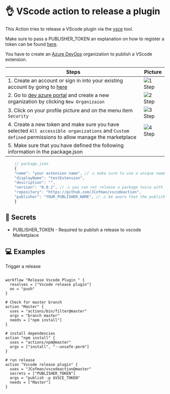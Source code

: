 # 👌 VScode action to release a plugin

This Action tries to release a VScode plugin via the [vsce](https://github.com/microsoft/vscode-vsce) tool.

Make sure to pass a PUBLISHER_TOKEN an explanation on how to register a token can be found [here](https://code.visualstudio.com/api/working-with-extensions/publishing-extension).

You have to create an [Azure DevOps](https://docs.microsoft.com/en-us/azure/devops/organizations/accounts/create-organization?view=azure-devops) organization to publish a VScode extension.

| Steps                                                                                                                                                 | Picture                                                                                                        |
| ----------------------------------------------------------------------------------------------------------------------------------------------------- | -------------------------------------------------------------------------------------------------------------- |
| 1. Create an account or sign in into your existing account by going to [here](https://azure.microsoft.com/en-us/services/devops/)                     | ![1 Step](https://user-images.githubusercontent.com/2118956/63128374-142d2700-bfb5-11e9-8612-7a6889742a87.png) |
| 2. Go to [dev azure portal](https://dev.azure.com) and create a new organization by clicking `New Organizaion`                                        | ![2 Step](https://user-images.githubusercontent.com/2118956/63128400-24dd9d00-bfb5-11e9-8609-5e4e277da74c.png) |
| 3. Click on your profile picture and on the menu item `Security`                                                                                      | ![3 Step](https://user-images.githubusercontent.com/2118956/63128416-2eff9b80-bfb5-11e9-930f-76980bff2ae3.png) |
| 4. Create a new token and make sure you have selected `All accessible organizations` and `Custom defined` permissions to allow manage the marketplace | ![4 Step](https://user-images.githubusercontent.com/2118956/63128435-3d4db780-bfb5-11e9-9c85-044e23fa9a41.png) |
| 5. Make sure that you have defined the following information in the package.json                                                                      |

```js
    // package.json
    {
    "name": "your extension name", // ⚠️ make sure to use a unique name
    "displayName": "testExtension",
    "description": "",
    "version": "0.0.1", // ⚠️ you can not release a package twice with the same version
    "repository": "https://github.com/JCofman/vscodeaction",
    "publisher": "YOUR_PUBLISHER_NAME", // ⚠️ be aware that the publisher field must match the logged in vsce publisher...
    }
```

## 🔑 Secrets

- PUBLISHER_TOKEN - Required to publish a release to vscode Marketplace

## 💻 Examples

Trigger a release

```hcl

workflow "Release Vscode Plugin " {
  resolves = ["Vscode release plugin"]
  on = "push"
}

# Check for master branch
action "Master" {
  uses = "actions/bin/filter@master"
  args = "branch master"
  needs = ["npm install"]
}

# install dependencies
action "npm install" {
  uses = "actions/npm@master"
  args = ["install", "--unsafe-perm"]
}

# run release
action "Vscode release plugin" {
  uses = "JCofman/vscodeaction@master"
  secrets = ["PUBLISHER_TOKEN"]
  args = "publish -p $VSCE_TOKEN"
  needs = ["Master"]
}

```
